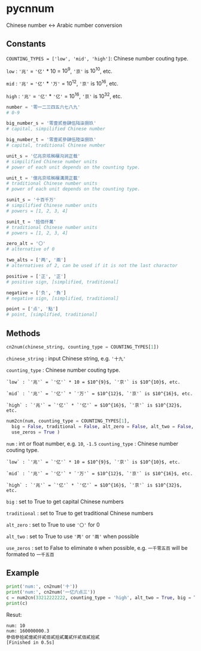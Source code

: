 # pycnnum

Chinese number &lt;-> Arabic number conversion

## Constants

`COUNTING_TYPES = ['low', 'mid', 'high']`: Chinese number couting type.
  
  `low` : `'兆'` = `'亿'` * 10 = $10^{9}$, `'京'` is $10^{10}$, etc.
  
  `mid` : `'兆'` = `'亿'` * `'万'` = $10^{12}$, `'京'` is $10^{16}$, etc.
  
  `high` : `'兆'` = `'亿'` * `'亿'` = $10^{16}$, `'京'` is $10^{32}$, etc.

```python
number = '零一二三四五六七八九'
# 0-9

big_number_s = '零壹贰叁肆伍陆柒捌玖'
# capital, simpilified Chinese number

big_number_t = '零壹貳參肆伍陸柒捌玖'
# capital, traditional Chinese number

unit_s = '亿兆京垓秭穰沟涧正载'
# simpilified Chinese number units
# power of each unit depends on the counting type.

unit_t = '億兆京垓秭穰溝澗正載'
# traditional Chinese number units
# power of each unit depends on the counting type.

sunit_s = '十百千万'
# simpilified Chinese number units
# powers = [1, 2, 3, 4]

sunit_t = '拾佰仟萬'
# traditional Chinese number units
# powers = [1, 2, 3, 4]

zero_alt = '〇'
# alternative of 0

two_alts = ['两', '兩']
# alternatives of 2, can be used if it is not the last charactor

positive = ['正', '正']
# positive sign, [simplified, traditional]

negative = ['负', '負']
# negative sign, [simplified, traditional]

point = ['点', '點']
# point, [simplified, traditional]
```

## Methods

```python
cn2num(chinese_string, counting_type = COUNTING_TYPES[1])
```

  `chinese_string` : input Chinese string, e.g. `'十九'`
  
  `counting_type` : Chinese number couting type.
  
    `low` : `'兆'` = `'亿'` * 10 = $10^{9}$, `'京'` is $10^{10}$, etc.
    
    `mid` : `'兆'` = `'亿'` * `'万'` = $10^{12}$, `'京'` is $10^{16}$, etc.
    
    `high` : `'兆'` = `'亿'` * `'亿'` = $10^{16}$, `'京'` is $10^{32}$, etc.

```python
num2cn(num, counting_type = COUNTING_TYPES[1],
  big = False, traditional = False, alt_zero = False, alt_two = False,
  use_zeros = True )
```

  `num` : int or float number, e.g. `10`, `-1.5`
  `counting_type` : Chinese number couting type.
  
    `low` : `'兆'` = `'亿'` * 10 = $10^{9}$, `'京'` is $10^{10}$, etc.
    
    `mid` : `'兆'` = `'亿'` * `'万'` = $10^{12}$, `'京'` is $10^{16}$, etc.
    
    `high` : `'兆'` = `'亿'` * `'亿'` = $10^{16}$, `'京'` is $10^{32}$, etc.

  `big` : set to True to get capital Chinese numbers
  
  `traditional` : set to True to get traditional Chinese numbers 
  
  `alt_zero` : set to True to use `'〇'` for 0
  
  `alt_two` : set to True to use `'两'` or `'兩'` when possible
  
  `use_zeros` : set to False to eliminate `0` when possible, e.g. `一千零五百` will be formated to `一千五百`

## Example
```python
print('num:', cn2num('十'))
print('num:', cn2num('一亿六点三'))
c = num2cn(33212222222, counting_type = 'high', alt_two = True, big = True, traditional= True)
print(c)
```

Resut:

```
num: 10
num: 160000000.3
參佰參拾貳億貳仟貳佰貳拾貳萬貳仟貳佰貳拾貳
[Finished in 0.5s]
```
